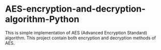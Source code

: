 # AES-encryption-and-decryption-algorithm-Python
This is simple implementation of AES (Advanced Encryption Standard) algorithm.
This project contain both encryption and decryption methods of AES.
